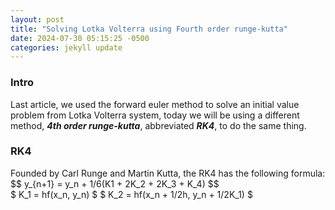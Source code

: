 ```yaml
---
layout: post
title: "Solving Lotka Volterra using Fourth order runge-kutta"
date: 2024-07-30 05:15:25 -0500
categories: jekyll update
---
```


### Intro
Last article, we used the forward euler method to solve an initial value problem from Lotka Volterra system, today we will be using a different method, ***4th order runge-kutta***, abbreviated ***RK4***, to do the same thing.

### RK4
Founded by Carl Runge and Martin Kutta, the RK4 has the following formula:  
\$$ y_{n+1} = y_n + 1/6(K1 + 2K_2 + 2K_3 + K_4) \$$  
\$ K_1 = hf(x_n, y_n) \$
\$ K_2 = hf(x_n + 1/2h, y_n + 1/2K_1) \$


